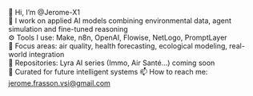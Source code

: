 👋 Hi, I’m @Jerome-X1  
🧠 I work on applied AI models combining environmental data, agent simulation and fine-tuned reasoning  
⚙️ Tools I use: Make, n8n, OpenAI, Flowise, NetLogo, PromptLayer  
🔬 Focus areas: air quality, health forecasting, ecological modeling, real-world integration  
📁 Repositories: Lyra AI series (Immo, Air Santé...) coming soon  
📌 Curated for future intelligent systems
📫 How to reach me: jerome.frasson.vsi@gmail.com


